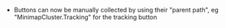 - Buttons can now be manually collected by using their "parent path", eg "MinimapCluster.Tracking" for the tracking button

